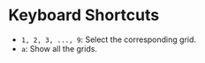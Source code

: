# Keyboard Shortcuts #

- `1, 2, 3, ..., 9`: Select the corresponding grid.
- `a`: Show all the grids.